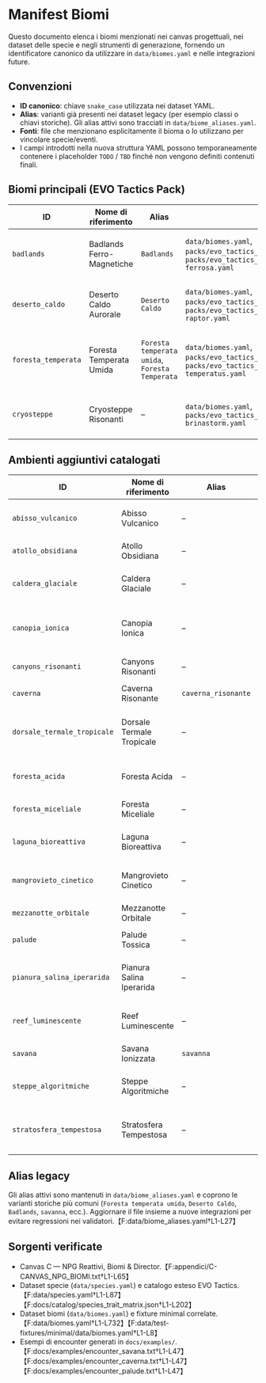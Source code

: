 # Manifest Biomi

Questo documento elenca i biomi menzionati nei canvas progettuali, nei dataset delle specie e negli strumenti di generazione, fornendo un identificatore canonico da utilizzare in `data/biomes.yaml` e nelle integrazioni future.

## Convenzioni
- **ID canonico**: chiave `snake_case` utilizzata nei dataset YAML.
- **Alias**: varianti già presenti nei dataset legacy (per esempio classi o chiavi storiche). Gli alias attivi sono tracciati in `data/biome_aliases.yaml`.
- **Fonti**: file che menzionano esplicitamente il bioma o lo utilizzano per vincolare specie/eventi.
- I campi introdotti nella nuova struttura YAML possono temporaneamente contenere i placeholder `TODO` / `TBD` finché non vengono definiti contenuti finali.

## Biomi principali (EVO Tactics Pack)

| ID | Nome di riferimento | Alias | Fonti principali | Note |
| --- | --- | --- | --- | --- |
| `badlands` | Badlands Ferro-Magnetiche | `Badlands` | `data/biomes.yaml`, `packs/evo_tactics_pack/data/ecosystems/badlands.biome.yaml`, `packs/evo_tactics_pack/data/species/badlands/evento-tempesta-ferrosa.yaml` | Tempeste ferrose e archetipi magnetotattici.【F:data/biomes.yaml†L65-L96】【F:packs/evo_tactics_pack/data/ecosystems/badlands.biome.yaml†L1-L39】【F:packs/evo_tactics_pack/data/species/badlands/evento-tempesta-ferrosa.yaml†L1-L29】 |
| `deserto_caldo` | Deserto Caldo Aurorale | `Deserto Caldo` | `data/biomes.yaml`, `packs/evo_tactics_pack/data/ecosystems/deserto_caldo.ecosystem.yaml`, `packs/evo_tactics_pack/data/species/deserto_caldo/thermo-raptor.yaml` | Dune fotoniche e convogli ionizzati.【F:data/biomes.yaml†L259-L289】【F:packs/evo_tactics_pack/data/ecosystems/deserto_caldo.ecosystem.yaml†L1-L25】【F:packs/evo_tactics_pack/data/species/deserto_caldo/thermo-raptor.yaml†L1-L38】 |
| `foresta_temperata` | Foresta Temperata Umida | `Foresta temperata umida`, `Foresta Temperata` | `data/biomes.yaml`, `packs/evo_tactics_pack/data/ecosystems/foresta_temperata.biome.yaml`, `packs/evo_tactics_pack/data/species/foresta_temperata/lupus-temperatus.yaml` | Boschi piovosi con canopy stratificato e archetipi stealth.【F:data/biomes.yaml†L384-L418】【F:packs/evo_tactics_pack/data/ecosystems/foresta_temperata.biome.yaml†L1-L27】【F:packs/evo_tactics_pack/data/species/foresta_temperata/lupus-temperatus.yaml†L1-L32】 |
| `cryosteppe` | Cryosteppe Risonanti | – | `data/biomes.yaml`, `packs/evo_tactics_pack/data/species/cryosteppe/evento-brinastorm.yaml` | Steppe di permafrost con aurora instabile e convogli biotech.【F:data/biomes.yaml†L226-L258】【F:packs/evo_tactics_pack/data/species/cryosteppe/evento-brinastorm.yaml†L1-L32】 |

## Ambienti aggiuntivi catalogati

| ID | Nome di riferimento | Alias | Fonti principali | Note |
| --- | --- | --- | --- | --- |
| `abisso_vulcanico` | Abisso Vulcanico | – | `data/biomes.yaml`, `packs/evo_tactics_pack/tools/config/registries/biome_classes.yaml` | Camini abissali e shock termici estremi.【F:data/biomes.yaml†L1-L33】【F:packs/evo_tactics_pack/tools/config/registries/biome_classes.yaml†L1-L41】 |
| `atollo_obsidiana` | Atollo Obsidiana | – | `data/biomes.yaml`, `appendici/C-CANVAS_NPG_BIOMI.txt` | Maree magnetiche e shard storm ad alto rischio.【F:data/biomes.yaml†L34-L64】【F:appendici/C-CANVAS_NPG_BIOMI.txt†L31-L35】 |
| `caldera_glaciale` | Caldera Glaciale | – | `data/biomes.yaml`, `packs/evo_tactics_pack/tools/config/registries/biome_classes.yaml` | Geyser criogenici e cristalli instabili.【F:data/biomes.yaml†L97-L128】【F:packs/evo_tactics_pack/tools/config/registries/biome_classes.yaml†L17-L42】 |
| `canopia_ionica` | Canopia Ionica | – | `data/biomes.yaml`, `packs/evo_tactics_pack/tools/config/registries/biome_classes.yaml` | Foreste sospese con campi elettrostatici.【F:data/biomes.yaml†L129-L159】【F:packs/evo_tactics_pack/tools/config/registries/biome_classes.yaml†L23-L48】 |
| `canyons_risonanti` | Canyons Risonanti | – | `data/biomes.yaml`, `appendici/C-CANVAS_NPG_BIOMI.txt` | Duelli sonori e tunnel armonici.【F:data/biomes.yaml†L160-L190】【F:appendici/C-CANVAS_NPG_BIOMI.txt†L19-L38】 |
| `caverna` | Caverna Risonante | `caverna_risonante` | `data/biomes.yaml`, `docs/examples/encounter_caverna.txt` | Ecosistemi sotterranei eco-sintonizzati.【F:data/biomes.yaml†L191-L225】【F:docs/examples/encounter_caverna.txt†L1-L47】 |
| `dorsale_termale_tropicale` | Dorsale Termale Tropicale | – | `data/biomes.yaml`, `packs/evo_tactics_pack/tools/config/registries/biome_classes.yaml` | Correnti bioluminescenti e fumarole instabili.【F:data/biomes.yaml†L290-L320】【F:packs/evo_tactics_pack/tools/config/registries/biome_classes.yaml†L23-L48】 |
| `foresta_acida` | Foresta Acida | – | `data/biomes.yaml`, `packs/evo_tactics_pack/tools/config/registries/biome_classes.yaml` | Piogge corrosive e culti simbiotici.【F:data/biomes.yaml†L321-L352】【F:packs/evo_tactics_pack/tools/config/registries/biome_classes.yaml†L17-L42】 |
| `foresta_miceliale` | Foresta Miceliale | – | `data/biomes.yaml`, `appendici/C-CANVAS_NPG_BIOMI.txt` | Rete fungina bioluminescente.【F:data/biomes.yaml†L353-L383】【F:appendici/C-CANVAS_NPG_BIOMI.txt†L39-L47】 |
| `laguna_bioreattiva` | Laguna Bioreattiva | – | `data/biomes.yaml`, `packs/evo_tactics_pack/tools/config/registries/biome_classes.yaml` | Maree catalitiche e reagenti instabili.【F:data/biomes.yaml†L419-L449】【F:packs/evo_tactics_pack/tools/config/registries/biome_classes.yaml†L23-L48】 |
| `mangrovieto_cinetico` | Mangrovieto Cinetico | – | `data/biomes.yaml`, `packs/evo_tactics_pack/tools/config/registries/biome_classes.yaml` | Radici mobili e motori tidal-tech.【F:data/biomes.yaml†L450-L480】【F:packs/evo_tactics_pack/tools/config/registries/biome_classes.yaml†L23-L48】 |
| `mezzanotte_orbitale` | Mezzanotte Orbitale | – | `data/biomes.yaml`, `appendici/C-CANVAS_NPG_BIOMI.txt` | Stazione orbitale in crisi con allarmi a cascata.【F:data/biomes.yaml†L481-L512】【F:appendici/C-CANVAS_NPG_BIOMI.txt†L48-L65】 |
| `palude` | Palude Tossica | – | `data/biomes.yaml`, `docs/examples/encounter_palude.txt` | Miasmi corrosivi e culti simbiotici.【F:data/biomes.yaml†L513-L544】【F:docs/examples/encounter_palude.txt†L1-L47】 |
| `pianura_salina_iperarida` | Pianura Salina Iperarida | – | `data/biomes.yaml`, `packs/evo_tactics_pack/tools/config/registries/biome_classes.yaml` | Specchi salini che amplificano miraggi e radiazioni.【F:data/biomes.yaml†L545-L575】【F:packs/evo_tactics_pack/tools/config/registries/biome_classes.yaml†L17-L42】 |
| `reef_luminescente` | Reef Luminescente | – | `data/biomes.yaml`, `packs/evo_tactics_pack/tools/config/registries/biome_classes.yaml` | Barriere sintetiche e correnti fotoniche.【F:data/biomes.yaml†L576-L606】【F:packs/evo_tactics_pack/tools/config/registries/biome_classes.yaml†L23-L48】 |
| `savana` | Savana Ionizzata | `savanna` | `data/biomes.yaml`, `docs/examples/encounter_savana.txt` | Dune fotoniche e clan erranti.【F:data/biomes.yaml†L607-L640】【F:docs/examples/encounter_savana.txt†L1-L47】 |
| `steppe_algoritmiche` | Steppe Algoritmiche | – | `data/biomes.yaml`, `packs/evo_tactics_pack/tools/config/registries/biome_classes.yaml` | Pianure IA con branchi dronici.【F:data/biomes.yaml†L641-L672】【F:packs/evo_tactics_pack/tools/config/registries/biome_classes.yaml†L23-L48】 |
| `stratosfera_tempestosa` | Stratosfera Tempestosa | – | `data/biomes.yaml`, `packs/evo_tactics_pack/tools/config/registries/biome_classes.yaml` | Piattaforme aerostatiche tra fulmini supersonici.【F:data/biomes.yaml†L673-L704】【F:packs/evo_tactics_pack/tools/config/registries/biome_classes.yaml†L17-L42】 |

## Alias legacy

Gli alias attivi sono mantenuti in `data/biome_aliases.yaml` e coprono le varianti storiche più comuni (`Foresta temperata umida`, `Deserto Caldo`, `Badlands`, `savanna`, ecc.). Aggiornare il file insieme a nuove integrazioni per evitare regressioni nei validatori.【F:data/biome_aliases.yaml†L1-L27】

## Sorgenti verificate
- Canvas C — NPG Reattivi, Biomi & Director.【F:appendici/C-CANVAS_NPG_BIOMI.txt†L1-L65】
- Dataset specie (`data/species.yaml`) e catalogo esteso EVO Tactics.【F:data/species.yaml†L1-L87】【F:docs/catalog/species_trait_matrix.json†L1-L202】
- Dataset biomi (`data/biomes.yaml`) e fixture minimal correlate.【F:data/biomes.yaml†L1-L732】【F:data/test-fixtures/minimal/data/biomes.yaml†L1-L8】
- Esempi di encounter generati in `docs/examples/`.【F:docs/examples/encounter_savana.txt†L1-L47】【F:docs/examples/encounter_caverna.txt†L1-L47】【F:docs/examples/encounter_palude.txt†L1-L47】
